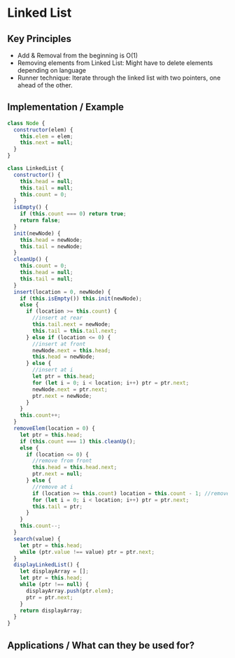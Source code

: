 # Linked List

## Key Principles

- Add & Removal from the beginning is O(1)
- Removing elements from Linked List: Might have to delete elements depending on language
- Runner technique: Iterate through the linked list with two pointers, one ahead of the other.

## Implementation / Example

```javascript
class Node {
  constructor(elem) {
    this.elem = elem;
    this.next = null;
  }
}

class LinkedList {
  constructor() {
    this.head = null;
    this.tail = null;
    this.count = 0;
  }
  isEmpty() {
    if (this.count === 0) return true;
    return false;
  }
  init(newNode) {
    this.head = newNode;
    this.tail = newNode;
  }
  cleanUp() {
    this.count = 0;
    this.head = null;
    this.tail = null;
  }
  insert(location = 0, newNode) {
    if (this.isEmpty()) this.init(newNode);
    else {
      if (location >= this.count) {
        //insert at rear
        this.tail.next = newNode;
        this.tail = this.tail.next;
      } else if (location <= 0) {
        //insert at front
        newNode.next = this.head;
        this.head = newNode;
      } else {
        //insert at i
        let ptr = this.head;
        for (let i = 0; i < location; i++) ptr = ptr.next;
        newNode.next = ptr.next;
        ptr.next = newNode;
      }
    }
    this.count++;
  }
  removeElem(location = 0) {
    let ptr = this.head;
    if (this.count === 1) this.cleanUp();
    else {
      if (location <= 0) {
        //remove from front
        this.head = this.head.next;
        ptr.next = null;
      } else {
        //remove at i
        if (location >= this.count) location = this.count - 1; //remove from rear
        for (let i = 0; i < location; i++) ptr = ptr.next;
        this.tail = ptr;
      }
    }
    this.count--;
  }
  search(value) {
    let ptr = this.head;
    while (ptr.value !== value) ptr = ptr.next;
  }
  displayLinkedList() {
    let displayArray = [];
    let ptr = this.head;
    while (ptr !== null) {
      displayArray.push(ptr.elem);
      ptr = ptr.next;
    }
    return displayArray;
  }
}
```

## Applications / What can they be used for?
